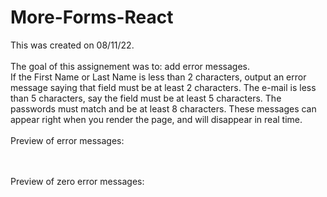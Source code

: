 # More-Forms-React
This was created on 08/11/22.
<br><br>
The goal of this assignement was to: add error messages.
<br>
If the First Name or Last Name is less than 2 characters, output an error message saying that field must be at least 2 characters.
The e-mail is less than 5 characters, say the field must be at least 5 characters.
The passwords must match and be at least 8 characters.
These messages can appear right when you render the page, and will disappear in real time.
<br><br>
Preview of error messages:

<br><br>
Preview of zero error messages:
